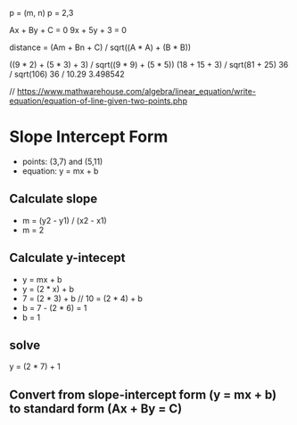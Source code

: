 p = (m, n)
p = 2,3

Ax + By + C = 0
9x + 5y + 3 = 0

distance = (Am + Bn + C) / sqrt((A * A) + (B * B))

((9 * 2) + (5 * 3) + 3) / sqrt((9 * 9) + (5 * 5))
(18 + 15 + 3) / sqrt(81 + 25)
36 / sqrt(106)
36 / 10.29
3.498542

// https://www.mathwarehouse.com/algebra/linear_equation/write-equation/equation-of-line-given-two-points.php
# Slope Intercept Form
* points: (3,7) and (5,11)
* equation: y = mx + b


## Calculate slope
* m = (y2 - y1) / (x2 - x1)
* m = 2

## Calculate y-intecept
* y = mx + b
* y = (2 * x) + b
* 7 = (2 * 3) + b // 10 = (2 * 4) + b
* b = 7 - (2 * 6) = 1
* b = 1

## solve
y = (2 * 7) + 1

## Convert from slope-intercept form (y = mx + b) to standard form (Ax + By = C)

